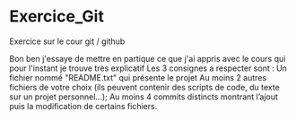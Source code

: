 # Exercice_Git
Exercice sur le cour git / github

Bon ben j'essaye de mettre en partique ce que j'ai appris avec le cours qui pour l'instant je trouve très explicatif
Les 3 consignes a respecter sont :
	Un fichier nommé "README.txt" qui présente le projet 
	Au moins 2 autres fichiers de votre choix (ils peuvent contenir des scripts de code, du texte sur un projet personnel...);
	Au moins 4 commits distincts montrant l’ajout puis la modification de certains fichiers.
